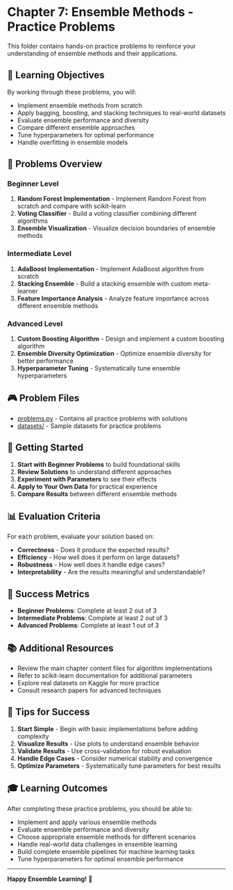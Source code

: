 # Chapter 7: Ensemble Methods - Practice Problems

This folder contains hands-on practice problems to reinforce your understanding of ensemble methods and their applications.

## 🎯 Learning Objectives

By working through these problems, you will:
- Implement ensemble methods from scratch
- Apply bagging, boosting, and stacking techniques to real-world datasets
- Evaluate ensemble performance and diversity
- Compare different ensemble approaches
- Tune hyperparameters for optimal performance
- Handle overfitting in ensemble models

## 📝 Problems Overview

### Beginner Level
1. **Random Forest Implementation** - Implement Random Forest from scratch and compare with scikit-learn
2. **Voting Classifier** - Build a voting classifier combining different algorithms
3. **Ensemble Visualization** - Visualize decision boundaries of ensemble methods

### Intermediate Level
1. **AdaBoost Implementation** - Implement AdaBoost algorithm from scratch
2. **Stacking Ensemble** - Build a stacking ensemble with custom meta-learner
3. **Feature Importance Analysis** - Analyze feature importance across different ensemble methods

### Advanced Level
1. **Custom Boosting Algorithm** - Design and implement a custom boosting algorithm
2. **Ensemble Diversity Optimization** - Optimize ensemble diversity for better performance
3. **Hyperparameter Tuning** - Systematically tune ensemble hyperparameters

## 🎮 Problem Files

- [problems.py](problems.py) - Contains all practice problems with solutions
- [datasets/](datasets/) - Sample datasets for practice problems

## 🚀 Getting Started

1. **Start with Beginner Problems** to build foundational skills
2. **Review Solutions** to understand different approaches
3. **Experiment with Parameters** to see their effects
4. **Apply to Your Own Data** for practical experience
5. **Compare Results** between different ensemble methods

## 📊 Evaluation Criteria

For each problem, evaluate your solution based on:
- **Correctness** - Does it produce the expected results?
- **Efficiency** - How well does it perform on large datasets?
- **Robustness** - How well does it handle edge cases?
- **Interpretability** - Are the results meaningful and understandable?

## 🎯 Success Metrics

- **Beginner Problems**: Complete at least 2 out of 3
- **Intermediate Problems**: Complete at least 2 out of 3
- **Advanced Problems**: Complete at least 1 out of 3

## 📚 Additional Resources

- Review the main chapter content files for algorithm implementations
- Refer to scikit-learn documentation for additional parameters
- Explore real datasets on Kaggle for more practice
- Consult research papers for advanced techniques

## 🤝 Tips for Success

1. **Start Simple** - Begin with basic implementations before adding complexity
2. **Visualize Results** - Use plots to understand ensemble behavior
3. **Validate Results** - Use cross-validation for robust evaluation
4. **Handle Edge Cases** - Consider numerical stability and convergence
5. **Optimize Parameters** - Systematically tune parameters for best results

## 🎓 Learning Outcomes

After completing these practice problems, you should be able to:
- Implement and apply various ensemble methods
- Evaluate ensemble performance and diversity
- Choose appropriate ensemble methods for different scenarios
- Handle real-world data challenges in ensemble learning
- Build complete ensemble pipelines for machine learning tasks
- Tune hyperparameters for optimal ensemble performance

---

**Happy Ensemble Learning!** 🚀